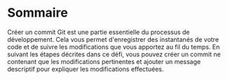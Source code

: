 # Sommaire

Créer un commit Git est une partie essentielle du processus de développement. Cela vous permet d'enregistrer des instantanés de votre code et de suivre les modifications que vous apportez au fil du temps. En suivant les étapes décrites dans ce défi, vous pouvez créer un commit ne contenant que les modifications pertinentes et ajouter un message descriptif pour expliquer les modifications effectuées.
